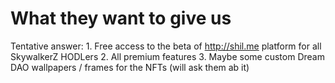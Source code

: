 # What they want to give us

Tentative answer: 1. Free access to the beta of http://shil.me platform for all SkywalkerZ HODLers
2. All premium features
3. Maybe some custom Dream DAO wallpapers / frames for the NFTs (will ask them ab it)